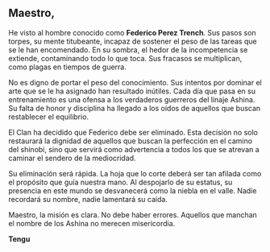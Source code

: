 ## Maestro,

He visto al hombre conocido como **Federico Perez Trench**. Sus pasos son torpes, su mente titubeante, incapaz de sostener el peso de las 
tareas que se le han encomendado. En su sombra, el hedor de la incompetencia se extiende, contaminando todo lo que toca. Sus fracasos se 
multiplican, como plagas en tiempos de guerra.

No es digno de portar el peso del conocimiento. Sus intentos por dominar el arte que se le ha asignado han resultado inútiles. Cada día 
que pasa en su entrenamiento es una ofensa a los verdaderos guerreros del linaje Ashina. Su falta de honor y disciplina ha llegado a los 
oídos de aquellos que buscan restablecer el equilibrio.

El Clan ha decidido que Federico debe ser eliminado. Esta decisión no solo restaurará la dignidad de aquellos que buscan la perfección 
en el camino del shinobi, sino que servirá como advertencia a todos los que se atrevan a caminar el sendero de la mediocridad.

Su eliminación será rápida. La hoja que lo corte deberá ser tan afilada como el propósito que guía nuestra mano. Al despojarlo de su 
estatus, su presencia en este mundo se desvanecerá como la niebla en el valle. Nadie recordará su nombre, nadie lamentará su caída.

Maestro, la misión es clara. No debe haber errores. Aquellos que manchan el nombre de los Ashina no merecen misericordia.

**Tengu**

